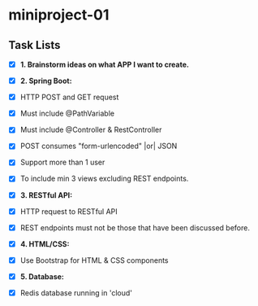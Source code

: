 # miniproject-01 

## Task Lists

- [x] **1. Brainstorm ideas on what APP I want to create.**

- [x] **2. Spring Boot:** <br/>
- [x] HTTP POST and GET request <br/>
- [x] Must include @PathVariable <br/>
- [x] Must include @Controller & RestController <br/>
- [x] POST consumes "form-urlencoded" |or| JSON <br/>
- [x] Support more than 1 user <br/>
- [x] To include min 3 views excluding REST endpoints. <br/>

- [x] **3. RESTful API:**<br/>
- [x] HTTP request to RESTful API<br/>
- [x] REST endpoints must not be those that have been discussed before.<br/>

- [x] **4. HTML/CSS:**<br/>
- [x] Use Bootstrap for HTML & CSS components<br/>

- [x] **5. Database:**<br/>
- [x] Redis database running in 'cloud'<br/>
